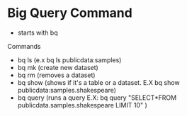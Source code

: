 # Big Query Command

- starts with bq

Commands

- bq ls (e.x bq ls publicdata:samples)
- bq mk (create new dataset)
- bq rm (removes a dataset)
- bq show (shows if it's a table or a dataset. E.X bq show publicdata:samples.shakespeare)
- bq query (runs a query E.X: bq query "SELECT*FROM publicdata.samples.shakespeare LIMIT 10" )